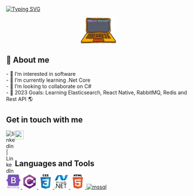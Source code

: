 [![Typing SVG](https://readme-typing-svg.demolab.com?font=Secular+One&weight=500&size=40&duration=5000&pause=300&color=000000&center=true&vCenter=true&width=1000&height=200&lines=Hi+%F0%9F%91%8B%2C+I'm+K%C3%BCbra+G%C3%BCne%C5%9F)](https://git.io/typing-svg)


<div id="header" align="center">
<img src="https://github.com/kubragunesy/kubragunesy/blob/main/giphy%20(1).gif" width="100"/>
</div>

<h2> 🤔 About me </h2>
<div>
- 👀 I’m interested in software <br>
- 🌱 I’m currently learning .Net Core <br>
- 💞️ I’m looking to collaborate on C# <br>
 - 🥅 2023 Goals: Learning Elasticsearch, React Native, RabbitMQ, Redis and Rest API 🌎
 
<br> 

  <h2> Get in touch with me </h2>

[<img align="left" alt="linkedin | LinkedIn" width="24px" src="https://raw.githubusercontent.com/peterthehan/peterthehan/master/assets/linkedin.svg" />][linkedin]
[<img align="left" height="24" width="24" src="https://cdn.jsdelivr.net/npm/simple-icons@v4/icons/gmail.svg" />][gmail]

<br />

[linkedin]: https://www.linkedin.com/in/kubragunes760/
[gmail]: mailto:kubragunes76@gmail.com
<br />
  


<h2>Languages and Tools</h2>
<p align="left"> <a href="https://getbootstrap.com" target="_blank" rel="noreferrer"> <img src="https://raw.githubusercontent.com/devicons/devicon/master/icons/bootstrap/bootstrap-plain-wordmark.svg" alt="bootstrap" width="40" height="40"/> </a> <a href="https://www.w3schools.com/cs/" target="_blank" rel="noreferrer"> <img src="https://raw.githubusercontent.com/devicons/devicon/master/icons/csharp/csharp-original.svg" alt="csharp" width="40" height="40"/> </a> <a href="https://www.w3schools.com/css/" target="_blank" rel="noreferrer"> <img src="https://raw.githubusercontent.com/devicons/devicon/master/icons/css3/css3-original-wordmark.svg" alt="css3" width="40" height="40"/> </a> <a href="https://dotnet.microsoft.com/" target="_blank" rel="noreferrer"> <img src="https://raw.githubusercontent.com/devicons/devicon/master/icons/dot-net/dot-net-original-wordmark.svg" alt="dotnet" width="40" height="40"/> </a> <a href="https://www.w3.org/html/" target="_blank" rel="noreferrer"> <img src="https://raw.githubusercontent.com/devicons/devicon/master/icons/html5/html5-original-wordmark.svg" alt="html5" width="40" height="40"/> </a> <a href="https://www.microsoft.com/en-us/sql-server" target="_blank" rel="noreferrer"> <img src="https://www.svgrepo.com/show/303229/microsoft-sql-server-logo.svg" alt="mssql" width="40" height="40"/> </a> </p> <br>



